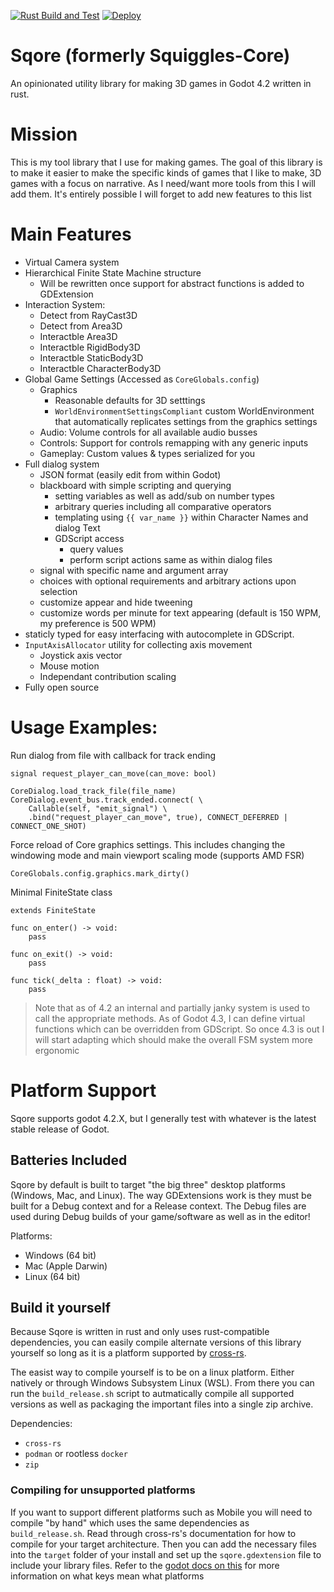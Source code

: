 [![Rust Build and Test](https://github.com/QueenOfSquiggles/Squiggles-Core/actions/workflows/rust.yml/badge.svg?branch=main)](https://github.com/QueenOfSquiggles/Squiggles-Core/actions/workflows/rust.yml)
[![Deploy](https://github.com/QueenOfSquiggles/Sqore/actions/workflows/deploy.yml/badge.svg)](https://github.com/QueenOfSquiggles/Sqore/actions/workflows/deploy.yml)

# Sqore (formerly Squiggles-Core)
An opinionated utility library for making 3D games in Godot 4.2 written in rust.

# Mission

This is my tool library that I use for making games. The goal of this library is to make it easier to make the specific kinds of games that I like to make, 3D games with a focus on narrative. As I need/want more tools from this I will add them. It's entirely possible I will forget to add new features to this list

# Main Features
- Virtual Camera system
- Hierarchical Finite State Machine structure
    - Will be rewritten once support for abstract functions is added to GDExtension
- Interaction System:
    - Detect from RayCast3D
    - Detect from Area3D
    - Interactble Area3D
    - Interactble RigidBody3D
    - Interactble StaticBody3D
    - Interactble CharacterBody3D
- Global Game Settings (Accessed as `CoreGlobals.config`)
    - Graphics
        - Reasonable defaults for 3D setttings
        - `WorldEnvironmentSettingsCompliant` custom WorldEnvironment that automatically replicates settings from the graphics settings
    - Audio: Volume controls for all available audio busses
    - Controls: Support for controls remapping with any generic inputs
    - Gameplay: Custom values & types serialized for you
- Full dialog system
    - JSON format (easily edit from within Godot)
    - blackboard with simple scripting and querying
        - setting variables as well as add/sub on number types
        - arbitrary queries including all comparative operators
        - templating using `{{ var_name }}` within Character Names and dialog Text
        - GDScript access
            - query values
            - perform script actions same as within dialog files
    - signal with specific name and argument array
    - choices with optional requirements and arbitrary actions upon selection
    - customize appear and hide tweening
    - customize words per minute for text appearing (default is 150 WPM, my preference is 500 WPM)
- staticly typed for easy interfacing with autocomplete in GDScript.
- `InputAxisAllocator` utility for collecting axis movement
    - Joystick axis vector
    - Mouse motion
    - Independant contribution scaling
- Fully open source



# Usage Examples:

Run dialog from file with callback for track ending
```gdscript
signal request_player_can_move(can_move: bool)

CoreDialog.load_track_file(file_name)
CoreDialog.event_bus.track_ended.connect( \
    Callable(self, "emit_signal") \
    .bind("request_player_can_move", true), CONNECT_DEFERRED | CONNECT_ONE_SHOT)
```

Force reload of Core graphics settings. This includes changing the windowing mode and main viewport scaling mode (supports AMD FSR)
```
CoreGlobals.config.graphics.mark_dirty()
```

Minimal FiniteState class
```gdscript
extends FiniteState

func on_enter() -> void:
    pass

func on_exit() -> void:
	pass

func tick(_delta : float) -> void:
	pass

```
> Note that as of 4.2 an internal and partially janky system is used to call the appropriate methods. As of Godot 4.3, I can define virtual functions which can be overridden from GDScript. So once 4.3 is out I will start adapting which should make the overall FSM system more ergonomic


# Platform Support

Sqore supports godot 4.2.X, but I generally test with whatever is the latest stable release of Godot.

## Batteries Included
Sqore by default is built to target "the big three" desktop platforms (Windows, Mac, and Linux). The way GDExtensions work is they must be built for a Debug context and for a Release context. The Debug files are used during Debug builds of your game/software as well as in the editor!

Platforms:
- Windows (64 bit)
- Mac (Apple Darwin)
- Linux (64 bit)


## Build it yourself
Because Sqore is written in rust and only uses rust-compatible dependencies, you can easily compile alternate versions of this library yourself so long as it is a platform supported by [cross-rs](https://github.com/cross-rs/cross).

The easist way to compile yourself is to be on a linux platform. Either natively or through Windows Subsystem Linux (WSL). From there you can run the `build_release.sh` script to autmatically compile all supported versions as well as packaging the important files into a single zip archive.

Dependencies:
- `cross-rs`
- `podman` or rootless `docker`
- `zip`

### Compiling for unsupported platforms
If you want to support different platforms such as Mobile you will need to compile "by hand" which uses the same dependencies as `build_release.sh`. Read through cross-rs's documentation for how to compile for your target architecture.
Then you can add the necessary files into the `target` folder of your install and set up the `sqore.gdextension` file to include your library files. Refer to the [godot docs on this](https://docs.godotengine.org/en/stable/tutorials/scripting/gdextension/gdextension_cpp_example.html#using-the-gdextension-module) for more information on what keys mean what platforms
